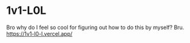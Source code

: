 # 1v1-L0L
Bro why do I feel so cool for figuring out how to do this by myself? Bru.
https://1v1-l0-l.vercel.app/
